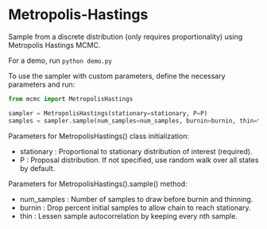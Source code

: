 # Metropolis-Hastings
Sample from a discrete distribution (only requires proportionality) using Metropolis Hastings MCMC.

For a demo, run `python demo.py`

To use the sampler with custom parameters, define the necessary parameters and run:
```python
from mcmc import MetropolisHastings

sampler = MetropolisHastings(stationary=stationary, P=P)
samples = sampler.sample(num_samples=num_samples, burnin=burnin, thin=thin)
```

Parameters for MetropolisHastings() class initialization:
* stationary : Proportional to stationary distribution of interest (required).
* P : Proposal distribution. If not specified, use random walk over all states by default.

Parameters for MetropolisHastings().sample() method:
* num_samples : Number of samples to draw before burnin and thinning.
* burnin : Drop percent initial samples to allow chain to reach stationary.
* thin : Lessen sample autocorrelation by keeping every nth sample.

